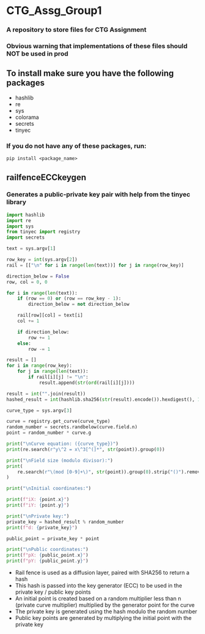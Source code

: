 # CTG_Assg_Group1
### A repository to store files for CTG Assignment
### Obvious warning that implementations of these files should NOT be used in prod

## To install make sure you have the following packages
- hashlib
- re
- sys
- colorama
- secrets
- tinyec

### If you do not have any of these packages, run:
`pip install <package_name>`


## railfenceECCkeygen
### Generates a public-private key pair with help from the tinyec library
```python
import hashlib
import re
import sys
from tinyec import registry
import secrets

text = sys.argv[1]

row_key = int(sys.argv[2])
rail = [["\n" for i in range(len(text))] for j in range(row_key)]

direction_below = False
row, col = 0, 0

for i in range(len(text)):
    if (row == 0) or (row == row_key - 1):
        direction_below = not direction_below

    rail[row][col] = text[i]
    col += 1

    if direction_below:
        row += 1
    else:
        row -= 1

result = []
for i in range(row_key):
    for j in range(len(text)):
        if rail[i][j] != "\n":
            result.append(str(ord(rail[i][j])))

result = int("".join(result))
hashed_result = int(hashlib.sha256(str(result).encode()).hexdigest(), 16)

curve_type = sys.argv[3]

curve = registry.get_curve(curve_type)
random_number = secrets.randbelow(curve.field.n)
point = random_number * curve.g

print("\nCurve equation: ({curve_type})")
print(re.search(r"y\^2 = x\^3[^(]*", str(point)).group(0))

print("\nField size (modulo divisor):")
print(
    re.search(r"\(mod [0-9]+\)", str(point)).group(0).strip("()").removeprefix("mod ")
)

print("\nInitial coordinates:")

print(f"iX: {point.x}")
print(f"iY: {point.y}")

print("\nPrivate key:")
private_key = hashed_result % random_number
print(f"d: {private_key}")

public_point = private_key * point

print("\nPublic coordinates:")
print(f"pX: {public_point.x}")
print(f"pY: {public_point.y}")
```
- Rail fence is used as a diffusion layer, paired with SHA256 to return a hash
- This hash is passed into the key generator (ECC) to be used in the private key / public key points
- An initial point is created based on a random multiplier less than n (private curve multiplier) multiplied by the generator point for the curve
- The private key is generated using the hash modulo the random number
- Public key points are generated by multiplying the initial point with the private key
